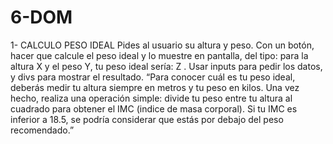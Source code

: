 # 6-DOM
 
1- CALCULO PESO IDEAL
Pides al usuario su altura y peso. Con un botón, hacer que calcule el peso ideal y lo muestre en pantalla, del tipo: para la altura X y el peso Y, tu peso ideal sería: Z .
Usar inputs para pedir los datos, y divs para mostrar el resultado.
“Para conocer cuál es tu peso ideal, deberás medir tu altura siempre en metros y tu peso en kilos. Una vez hecho, realiza una operación simple: divide tu peso entre tu altura al cuadrado para obtener el IMC (indice de masa corporal). Si tu IMC es inferior a 18.5, se podría considerar que estás por debajo del peso recomendado.”
